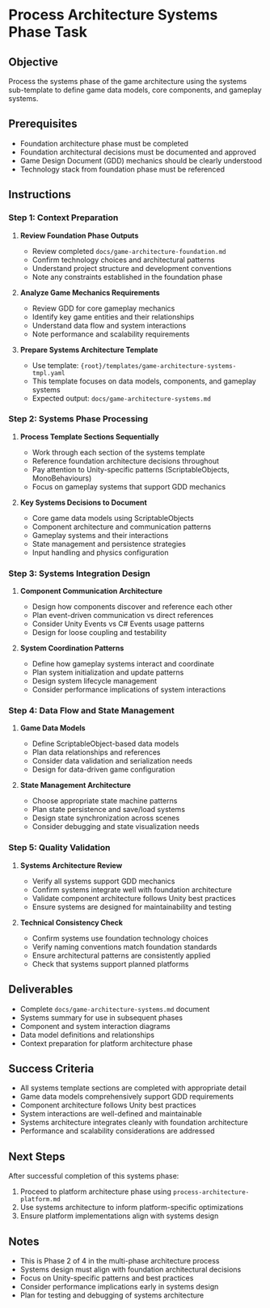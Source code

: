 # Process Architecture Systems Phase Task

## Objective

Process the systems phase of the game architecture using the systems sub-template to define game data models, core components, and gameplay systems.

## Prerequisites

- Foundation architecture phase must be completed
- Foundation architectural decisions must be documented and approved
- Game Design Document (GDD) mechanics should be clearly understood
- Technology stack from foundation phase must be referenced

## Instructions

### Step 1: Context Preparation

1. **Review Foundation Phase Outputs**

   - Review completed `docs/game-architecture-foundation.md`
   - Confirm technology choices and architectural patterns
   - Understand project structure and development conventions
   - Note any constraints established in the foundation phase

2. **Analyze Game Mechanics Requirements**

   - Review GDD for core gameplay mechanics
   - Identify key game entities and their relationships
   - Understand data flow and system interactions
   - Note performance and scalability requirements

3. **Prepare Systems Architecture Template**
   - Use template: `{root}/templates/game-architecture-systems-tmpl.yaml`
   - This template focuses on data models, components, and gameplay systems
   - Expected output: `docs/game-architecture-systems.md`

### Step 2: Systems Phase Processing

1. **Process Template Sections Sequentially**

   - Work through each section of the systems template
   - Reference foundation architecture decisions throughout
   - Pay attention to Unity-specific patterns (ScriptableObjects, MonoBehaviours)
   - Focus on gameplay systems that support GDD mechanics

2. **Key Systems Decisions to Document**
   - Core game data models using ScriptableObjects
   - Component architecture and communication patterns
   - Gameplay systems and their interactions
   - State management and persistence strategies
   - Input handling and physics configuration

### Step 3: Systems Integration Design

1. **Component Communication Architecture**

   - Design how components discover and reference each other
   - Plan event-driven communication vs direct references
   - Consider Unity Events vs C# Events usage patterns
   - Design for loose coupling and testability

2. **System Coordination Patterns**
   - Define how gameplay systems interact and coordinate
   - Plan system initialization and update patterns
   - Design system lifecycle management
   - Consider performance implications of system interactions

### Step 4: Data Flow and State Management

1. **Game Data Models**

   - Define ScriptableObject-based data models
   - Plan data relationships and references
   - Consider data validation and serialization needs
   - Design for data-driven game configuration

2. **State Management Architecture**
   - Choose appropriate state machine patterns
   - Plan state persistence and save/load systems
   - Design state synchronization across scenes
   - Consider debugging and state visualization needs

### Step 5: Quality Validation

1. **Systems Architecture Review**

   - Verify all systems support GDD mechanics
   - Confirm systems integrate well with foundation architecture
   - Validate component architecture follows Unity best practices
   - Ensure systems are designed for maintainability and testing

2. **Technical Consistency Check**
   - Confirm systems use foundation technology choices
   - Verify naming conventions match foundation standards
   - Ensure architectural patterns are consistently applied
   - Check that systems support planned platforms

## Deliverables

- Complete `docs/game-architecture-systems.md` document
- Systems summary for use in subsequent phases
- Component and system interaction diagrams
- Data model definitions and relationships
- Context preparation for platform architecture phase

## Success Criteria

- All systems template sections are completed with appropriate detail
- Game data models comprehensively support GDD requirements
- Component architecture follows Unity best practices
- System interactions are well-defined and maintainable
- Systems architecture integrates cleanly with foundation architecture
- Performance and scalability considerations are addressed

## Next Steps

After successful completion of this systems phase:

1. Proceed to platform architecture phase using `process-architecture-platform.md`
2. Use systems architecture to inform platform-specific optimizations
3. Ensure platform implementations align with systems design

## Notes

- This is Phase 2 of 4 in the multi-phase architecture process
- Systems design must align with foundation architectural decisions
- Focus on Unity-specific patterns and best practices
- Consider performance implications early in systems design
- Plan for testing and debugging of systems architecture
